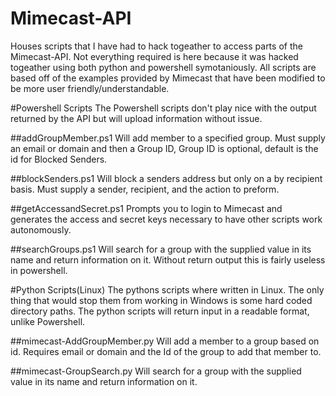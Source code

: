 # Mimecast-API
Houses scripts that I have had to hack togeather to access parts of the Mimecast-API.  Not everything required is here because it was hacked togeather using both python and powershell symotaniously.  All scripts are based off of the examples provided by Mimecast that have been modified to be more user friendly/understandable.


#Powershell Scripts
The Powershell scripts don't play nice with the output returned by the API but will upload information
without issue.

##addGroupMember.ps1
	Will add member to a specified group.  Must supply an email or domain and then a Group ID, Group ID is optional, default is the id for Blocked Senders.
	
##blockSenders.ps1
	Will block a senders address but only on a by recipient basis.  Must supply a sender, recipient, and the action to preform.
	
##getAccessandSecret.ps1
	Prompts you to login to Mimecast and generates the access and secret keys necessary to have other scripts work autonomously.
	
##searchGroups.ps1
	Will search for a group with the supplied value in its name and return information on it.  Without return output this is fairly useless in powershell.
	
#Python Scripts(Linux)
The pythons scripts where written in Linux.  The only thing that would stop them from working in Windows is some hard coded directory paths.
The python scripts will return input in a readable format, unlike Powershell.

##mimecast-AddGroupMember.py
	Will add a member to a group based on id.  Requires email or domain and the Id of the group to add that member to.
	
##mimecast-GroupSearch.py
	Will search for a group with the supplied value in its name and return information on it.

